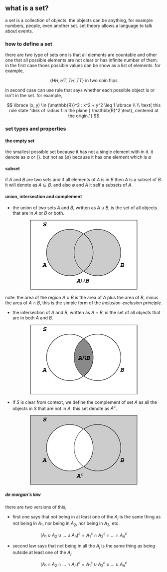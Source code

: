 ## what is a set?

a set is a collection of objects. the objects can be anything, for example numbers, people,
even another set. set theory allows a language to talk about events.

### how to define a set

there are two type of sets one is that all elements are countable and other one that all
possible elements are not clear or has infinite number of them. in the first case thoes
possible values can be show as a list of elements. for example,

$$
\lbrace HH, HT, TH, TT \rbrace \text{ in two coin flips}
$$

in second case can use rule that says whether each possible object is or isn't in the set.
for example,

$$
\lbrace (x, y) \in {\mathbb{R}}^2 : x^2 + y^2 \leq 1 \rbrace \\
\\
\text{ this rule state "disk of radius 1 in the plane } \mathbb{R}^2 \text{, centered at the origin."}
$$

### set types and properties

#### the empty set

the smallest possible set because it has not a single element with in it. it denote as $\emptyset$ or
$\lbrace \rbrace$. but not as $\lbrace \emptyset \rbrace$ because it has one element which is $\emptyset$

#### subset

if $A$ and $B$ are two sets and if all elements of $A$ is in $B$ then $A$ is a subset of $B$. it
will denote as $A \subseteq B$. and also $\emptyset$ and $A$ it self a subsets of $A$.

#### union, intersection and complement

- the union of two sets $A$ and $B$, written as $A \cup B$, is the set of all objects that are in
  $A$ or $B$ or both.

<p align="center">
<img height="222" src="../../images/Asset 6.png" width="344" alt="union"/>
</p>

note: the area of the region $A \cup B$ is the area of $A$ plus the area of $B$, minus the area of $A \cap B$,
      this is the simple form of the _inclusion-exclusion principle_.

- the intersection of $A$ and $B$, written as $A \cap B$, is the set of all objects that are in
  both $A$ and $B$.

<p align="center">
<img height="222" src="../../images/Asset 5.png" width="344" alt="intersection"/>
</p>

- if $S$ is clear from context, we define the complement of set $A$ as all the objects in $S$ that
  are not in $A$. this set denote as $A^c$.

<p align="center">
<img height="222" src="../../images/Asset 7.png" width="344" alt="complement"/>
</p>

##### de morgan's law

there are two versions of this, 

- first one says that not being in at least one of the $A_j$ is the same thing as not
  being in $A_1$, nor being in $A_2$, nor being in $A_3$, etc.

$$(A_1 \cup A_2 \cup ... \cup A_n)^c = {A_1}^c \cap {A_2}^c \cap ... \cap {A_n}^c$$

- second law says that not being in all the $A_j$ is the same thing as being outside at 
  least one of the $A_j$.

$$(A_1 \cap A_2 \cap ... \cap A_n)^c = {A_1}^c \cup {A_2}^c \cup ... \cup {A_n}^c$$